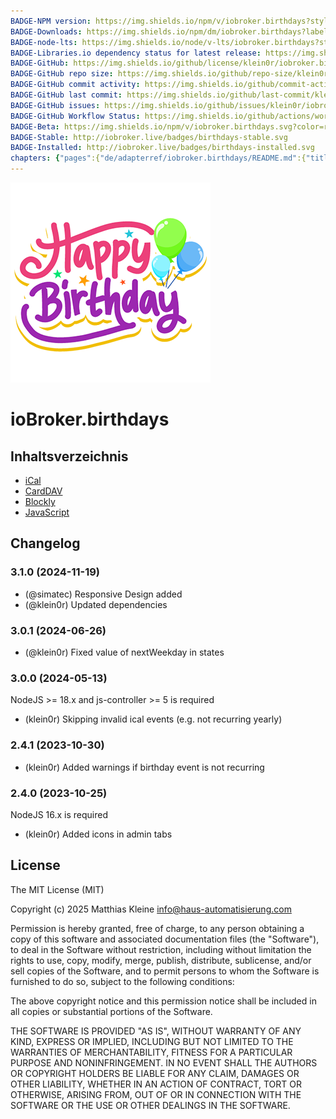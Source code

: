 ```yaml
---
BADGE-NPM version: https://img.shields.io/npm/v/iobroker.birthdays?style=flat-square
BADGE-Downloads: https://img.shields.io/npm/dm/iobroker.birthdays?label=npm%20downloads&style=flat-square
BADGE-node-lts: https://img.shields.io/node/v-lts/iobroker.birthdays?style=flat-square
BADGE-Libraries.io dependency status for latest release: https://img.shields.io/librariesio/release/npm/iobroker.birthdays?label=npm%20dependencies&style=flat-square
BADGE-GitHub: https://img.shields.io/github/license/klein0r/iobroker.birthdays?style=flat-square
BADGE-GitHub repo size: https://img.shields.io/github/repo-size/klein0r/iobroker.birthdays?logo=github&style=flat-square
BADGE-GitHub commit activity: https://img.shields.io/github/commit-activity/m/klein0r/iobroker.birthdays?logo=github&style=flat-square
BADGE-GitHub last commit: https://img.shields.io/github/last-commit/klein0r/iobroker.birthdays?logo=github&style=flat-square
BADGE-GitHub issues: https://img.shields.io/github/issues/klein0r/iobroker.birthdays?logo=github&style=flat-square
BADGE-GitHub Workflow Status: https://img.shields.io/github/actions/workflow/status/klein0r/iobroker.birthdays/test-and-release.yml?branch=master&logo=github&style=flat-square
BADGE-Beta: https://img.shields.io/npm/v/iobroker.birthdays.svg?color=red&label=beta
BADGE-Stable: http://iobroker.live/badges/birthdays-stable.svg
BADGE-Installed: http://iobroker.live/badges/birthdays-installed.svg
chapters: {"pages":{"de/adapterref/iobroker.birthdays/README.md":{"title":{"de":"ioBroker.birthdays"},"content":"de/adapterref/iobroker.birthdays/README.md"},"de/adapterref/iobroker.birthdays/ical.md":{"title":{"de":"ioBroker.birthdays"},"content":"de/adapterref/iobroker.birthdays/ical.md"},"de/adapterref/iobroker.birthdays/carddav.md":{"title":{"de":"ioBroker.birthdays"},"content":"de/adapterref/iobroker.birthdays/carddav.md"},"de/adapterref/iobroker.birthdays/https://raw.githubusercontent.com/klein0r/ioBroker.birthdays/master/docs/en/blockly.md":{"title":{"de":"ioBroker.birthdays"},"content":"de/adapterref/iobroker.birthdays/https://raw.githubusercontent.com/klein0r/ioBroker.birthdays/master/docs/en/blockly.md"},"de/adapterref/iobroker.birthdays/https://raw.githubusercontent.com/klein0r/ioBroker.birthdays/master/docs/en/javascript.md":{"title":{"de":"ioBroker.birthdays"},"content":"de/adapterref/iobroker.birthdays/https://raw.githubusercontent.com/klein0r/ioBroker.birthdays/master/docs/en/javascript.md"}}}
---
```

![Logo](../../admin/birthdays.png)

# ioBroker.birthdays

## Inhaltsverzeichnis

- [iCal](ical.md)
- [CardDAV](carddav.md)
- [Blockly](blockly.md)
- [JavaScript](javascript.md)

## Changelog

<!--
  Placeholder for the next version (at the beginning of the line):
  ### **WORK IN PROGRESS**
-->
### 3.1.0 (2024-11-19)

* (@simatec) Responsive Design added
* (@klein0r) Updated dependencies

### 3.0.1 (2024-06-26)

* (@klein0r) Fixed value of nextWeekday in states

### 3.0.0 (2024-05-13)

NodeJS >= 18.x and js-controller >= 5 is required

* (klein0r) Skipping invalid ical events (e.g. not recurring yearly)

### 2.4.1 (2023-10-30)

* (klein0r) Added warnings if birthday event is not recurring

### 2.4.0 (2023-10-25)

NodeJS 16.x is required

* (klein0r) Added icons in admin tabs

## License

The MIT License (MIT)

Copyright (c) 2025 Matthias Kleine <info@haus-automatisierung.com>

Permission is hereby granted, free of charge, to any person obtaining a copy
of this software and associated documentation files (the "Software"), to deal
in the Software without restriction, including without limitation the rights
to use, copy, modify, merge, publish, distribute, sublicense, and/or sell
copies of the Software, and to permit persons to whom the Software is
furnished to do so, subject to the following conditions:

The above copyright notice and this permission notice shall be included in
all copies or substantial portions of the Software.

THE SOFTWARE IS PROVIDED "AS IS", WITHOUT WARRANTY OF ANY KIND, EXPRESS OR
IMPLIED, INCLUDING BUT NOT LIMITED TO THE WARRANTIES OF MERCHANTABILITY,
FITNESS FOR A PARTICULAR PURPOSE AND NONINFRINGEMENT. IN NO EVENT SHALL THE
AUTHORS OR COPYRIGHT HOLDERS BE LIABLE FOR ANY CLAIM, DAMAGES OR OTHER
LIABILITY, WHETHER IN AN ACTION OF CONTRACT, TORT OR OTHERWISE, ARISING FROM,
OUT OF OR IN CONNECTION WITH THE SOFTWARE OR THE USE OR OTHER DEALINGS IN
THE SOFTWARE.